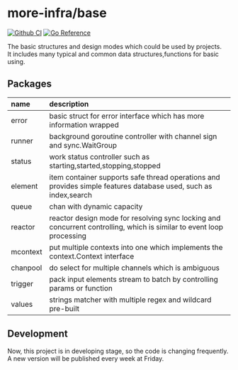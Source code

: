 # more-infra/base

[![Github CI](https://github.com/more-infra/base/actions/workflows/testing.yml/badge.svg)]()
[![Go Reference](https://pkg.go.dev/badge/github.com/more-infra/base.svg)](https://pkg.go.dev/github.com/more-infra/base)

The basic structures and design modes which could be used by projects.  
It includes many typical and common data structures,functions for basic using.

## Packages

| name     | description                                                                                                          |
|:---------|:---------------------------------------------------------------------------------------------------------------------|
| error    | basic struct for error interface which has more information wrapped                                                  |
| runner   | background goroutine controller with channel sign and sync.WaitGroup                                                 |
| status   | work status controller such as starting,started,stopping,stopped                                                     |
| element  | item container supports safe thread operations and provides simple features database used, such as index,search      |
| queue    | chan with dynamic capacity                                                                                           |
| reactor  | reactor design mode for resolving sync locking and concurrent controlling, which is similar to event loop processing |
| mcontext | put multiple contexts into one which implements the context.Context interface                                        |
| chanpool | do select for multiple channels which is ambiguous                                                                   |
| trigger  | pack input elements stream to batch by controlling params or function                                                |
| values   | strings matcher with multiple regex and wildcard pre-built                                                           |

## Development

Now, this project is in developing stage, so the code is changing frequently.
A new version will be published every week at Friday.